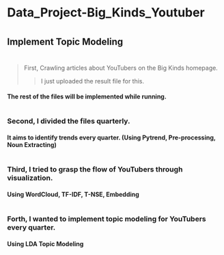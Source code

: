 # Data_Project-Big_Kinds_Youtuber
#
## Implement Topic Modeling
#
> First, Crawling articles about YouTubers on the Big Kinds homepage.
>> I just uploaded the result file for this.
#### The rest of the files will be implemented while running.
#
### Second, I divided the files quarterly.
#### It aims to identify trends every quarter. (Using Pytrend, Pre-processing, Noun Extracting)
#
### Third, I tried to grasp the flow of YouTubers through visualization.
#### Using WordCloud, TF-IDF, T-NSE, Embedding
#
### Forth, I wanted to implement topic modeling for YouTubers every quarter.
#### Using LDA Topic Modeling
